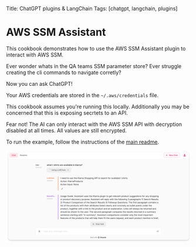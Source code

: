 Title: ChatGPT plugins & LangChain
Tags: [chatgpt, langchain, plugins]

# AWS SSM Assistant

This cookbook demonstrates how to use the AWS SSM Assistant plugin to interact with AWS SSM.

Ever wonder whats in the QA teams SSM parameter store? 
Ever struggle creating the cli commands to navigate corretly?

Now you can ask ChatGPT!

Your AWS credentials are stored in the `~/.aws/credentials` file.

This cookbook assumes you're running this locally. 
Additionally you may be concerned that this is exposing secrtets to an API. 

Fear not! The AI can only interact with the AWS SSM API with decryption disabled at all times. All values are still encrypted. 

To run the example, follow the instructions of the [main readme](/README.md).

![Rendering](./rendering.png)
